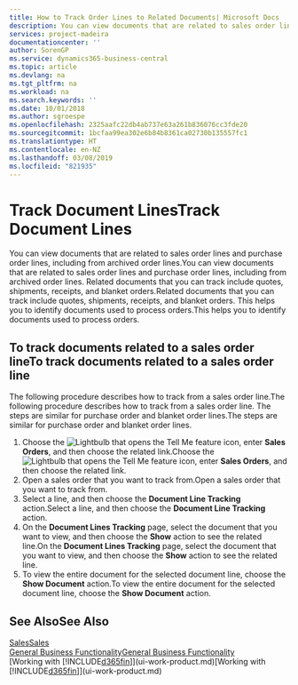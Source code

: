 ```yaml
---
title: How to Track Order Lines to Related Documents| Microsoft Docs
description: You can view documents that are related to sales order lines and purchase order lines, including from archived order lines. Related documents that you can track include quotes, shipments, receipts, and blanket orders. This helps you to identify documents used to process orders.
services: project-madeira
documentationcenter: ''
author: SorenGP
ms.service: dynamics365-business-central
ms.topic: article
ms.devlang: na
ms.tgt_pltfrm: na
ms.workload: na
ms.search.keywords: ''
ms.date: 10/01/2018
ms.author: sgroespe
ms.openlocfilehash: 2325aafc22db4ab737e63a261b836076cc3fde20
ms.sourcegitcommit: 1bcfaa99ea302e6b84b8361ca02730b135557fc1
ms.translationtype: HT
ms.contentlocale: en-NZ
ms.lasthandoff: 03/08/2019
ms.locfileid: "821935"
---
```

# <a name="track-document-lines"></a><span data-ttu-id="5c0d9-105">Track Document Lines</span><span class="sxs-lookup"><span data-stu-id="5c0d9-105">Track Document Lines</span></span>
<span data-ttu-id="5c0d9-106">You can view documents that are related to sales order lines and purchase order lines, including from archived order lines.</span><span class="sxs-lookup"><span data-stu-id="5c0d9-106">You can view documents that are related to sales order lines and purchase order lines, including from archived order lines.</span></span> <span data-ttu-id="5c0d9-107">Related documents that you can track include quotes, shipments, receipts, and blanket orders.</span><span class="sxs-lookup"><span data-stu-id="5c0d9-107">Related documents that you can track include quotes, shipments, receipts, and blanket orders.</span></span> <span data-ttu-id="5c0d9-108">This helps you to identify documents used to process orders.</span><span class="sxs-lookup"><span data-stu-id="5c0d9-108">This helps you to identify documents used to process orders.</span></span>  

## <a name="to-track-documents-related-to-a-sales-order-line"></a><span data-ttu-id="5c0d9-109">To track documents related to a sales order line</span><span class="sxs-lookup"><span data-stu-id="5c0d9-109">To track documents related to a sales order line</span></span>
<span data-ttu-id="5c0d9-110">The following procedure describes how to track from a sales order line.</span><span class="sxs-lookup"><span data-stu-id="5c0d9-110">The following procedure describes how to track from a sales order line.</span></span> <span data-ttu-id="5c0d9-111">The steps are similar for purchase order and blanket order lines.</span><span class="sxs-lookup"><span data-stu-id="5c0d9-111">The steps are similar for purchase order and blanket order lines.</span></span>

1.  <span data-ttu-id="5c0d9-112">Choose the ![Lightbulb that opens the Tell Me feature](media/ui-search/search_small.png "Tell me what you want to do") icon, enter **Sales Orders**, and then choose the related link.</span><span class="sxs-lookup"><span data-stu-id="5c0d9-112">Choose the ![Lightbulb that opens the Tell Me feature](media/ui-search/search_small.png "Tell me what you want to do") icon, enter **Sales Orders**, and then choose the related link.</span></span>  
2.  <span data-ttu-id="5c0d9-113">Open a sales order that you want to track from.</span><span class="sxs-lookup"><span data-stu-id="5c0d9-113">Open a sales order that you want to track from.</span></span>  
3.  <span data-ttu-id="5c0d9-114">Select a line, and then choose the **Document Line Tracking** action.</span><span class="sxs-lookup"><span data-stu-id="5c0d9-114">Select a line, and then choose the **Document Line Tracking** action.</span></span>
4. <span data-ttu-id="5c0d9-115">On the **Document Lines Tracking** page, select the document that you want to view, and then choose the **Show** action to see the related line.</span><span class="sxs-lookup"><span data-stu-id="5c0d9-115">On the **Document Lines Tracking** page, select the document that you want to view, and then choose the **Show** action to see the related line.</span></span>
5. <span data-ttu-id="5c0d9-116">To view the entire document for the selected document line, choose the **Show Document** action.</span><span class="sxs-lookup"><span data-stu-id="5c0d9-116">To view the entire document for the selected document line, choose the **Show Document** action.</span></span>

## <a name="see-also"></a><span data-ttu-id="5c0d9-117">See Also</span><span class="sxs-lookup"><span data-stu-id="5c0d9-117">See Also</span></span>
[<span data-ttu-id="5c0d9-118">Sales</span><span class="sxs-lookup"><span data-stu-id="5c0d9-118">Sales</span></span>](sales-manage-sales.md)  
[<span data-ttu-id="5c0d9-119">General Business Functionality</span><span class="sxs-lookup"><span data-stu-id="5c0d9-119">General Business Functionality</span></span>](ui-across-business-areas.md)  
<span data-ttu-id="5c0d9-120">[Working with [!INCLUDE[d365fin](includes/d365fin_md.md)]](ui-work-product.md)</span><span class="sxs-lookup"><span data-stu-id="5c0d9-120">[Working with [!INCLUDE[d365fin](includes/d365fin_md.md)]](ui-work-product.md)</span></span>
